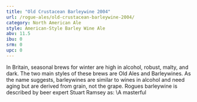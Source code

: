 ```yaml
---
title: "Old Crustacean Barleywine 2004"
url: /rogue-ales/old-crustacean-barleywine-2004/
category: North American Ale
style: American-Style Barley Wine Ale
abv: 11.5
ibu: 0
srm: 0
upc: 0
---
```

In Britain, seasonal brews for winter are high in alcohol, robust, malty, and dark. The two main styles of these brews are Old Ales and Barleywines. As the name suggests, barleywines are similar to wines in alcohol and need aging but are derived from grain, not the grape. Rogues barleywine is described by beer expert Stuart Ramsey as: \A masterful
